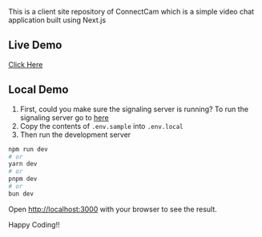 This is a client site repository of ConnectCam which is a simple video chat application built using Next.js

## Live Demo
[Click Here](https://connect-cam-app.vercel.app/)

## Local Demo
1. First, could you make sure the signaling server is running? To run the signaling server go to [here](https://github.com/surajkarki66/ConnectCam-server)
2. Copy the contents of `.env.sample` into `.env.local`
3. Then run the development server
```bash
npm run dev
# or
yarn dev
# or
pnpm dev
# or
bun dev
```

Open [http://localhost:3000](http://localhost:3000) with your browser to see the result.

Happy Coding!!
